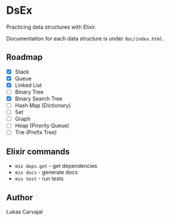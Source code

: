 # DsEx

Practicing data structures with Elixir.

Documentation for each data structure is under `doc/index.html`.

## Roadmap

- [x] Stack
- [x] Queue
- [x] Linked List
- [ ] Binary Tree
- [x] Binary Search Tree
- [ ] Hash Map (Dictionary)
- [ ] Set
- [ ] Graph
- [ ] Heap (Priority Queue)
- [ ] Trie (Prefix Tree)

## Elixir commands

- `mix deps.get` - get dependencies
- `mix docs` - generate docs
- `mix test` - run tests

## Author

Lukas Carvajal
